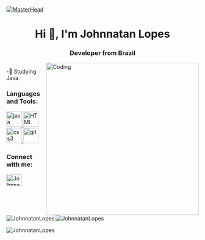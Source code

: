 [![MasterHead](https://visme.co/blog/wp-content/uploads/2019/10/animated-presentation-software-header.gif)]()

<h1 align="center">Hi 👋, I'm Johnnatan Lopes</h1>
<h3 align="center">Developer from Brazil</h3>
<img align="right" alt="Coding" width="400" src="https://miro.medium.com/max/680/0*7Q3yvSIv_t0ioJ-Z.gif"/>

<p align="left"> <img src="https://komarev.com/ghpvc/?username=&label=Profile%20views&color=0e75b6&style=flat" alt="" /> </p>

-🌱 Studying Java

<h3 align="left">Languages and Tools:</h3>
<p align="left"> <a href="https://www.java.com/pt-BR/" target="_blank" rel="noreferrer"> <img src="https://brandlogos.net/wp-content/uploads/2021/11/java-logo.png" alt="java" width="40" height="40"/> </a>
<a href="https://developer.mozilla.org/en-US/docs/Web/HTML" target="_blank" rel="noreferrer"> <img src="https://logospng.org/download/html-5/logo-html-5-1024.png" alt="HTML" width="40" height="40"/> </a>
<a href="https://www.w3schools.com/css/" target="_blank" rel="noreferrer"> <img src="https://cdn1.iconfinder.com/data/icons/logotypes/32/badge-css-3-512.png" alt="css3" width="40" height="40"/> </a>
<a href="https://git-scm.com/" target="_blank" rel="noreferrer"> <img src="https://www.vectorlogo.zone/logos/git-scm/git-scm-icon.svg" alt="git" width="40" height="40"/> </a>

<h3 align="left">Connect with me:</h3>
<p align="left">

<a href="https://www.linkedin.com/in/johnnatan-lopes-9b59ba218/" target="blank"><img align="center" src="https://raw.githubusercontent.com/rahuldkjain/github-profile-readme-generator/master/src/images/icons/Social/linked-in-alt.svg" alt="Johnnatan Lopes" height="30" width="40" /></a>
</p>

<p><img align="left" src="https://github-readme-stats.vercel.app/api/top-langs?username=JohnnatanLopes&show_icons=true&locale=en&layout=compact" alt="JohnnatanLopes" /></p>

<p>&nbsp;<img align="center" src="https://github-readme-stats.vercel.app/api?username=JohnnatanLopes&show_icons=true&locale=en" alt="JohnnatanLopes" /></p>

<p><img align="center" src="https://github-readme-streak-stats.herokuapp.com/?user=JohnnatanLopes&" alt="JohnnatanLopes" /></p>

<!---
JohnnatanLopes/JohnnatanLopes is a ✨ special ✨ repository because its `README.md` (this file) appears on your GitHub profile.
You can click the Preview link to take a look at your changes.
--->
